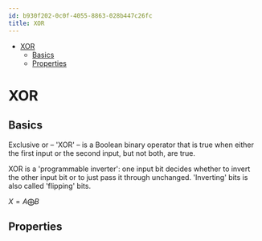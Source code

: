 ```yaml
---
id: b930f202-0c0f-4055-8863-028b447c26fc
title: XOR
---
```


- <a href="#xor-1" id="toc-xor-1">XOR</a>
  - <a href="#basics" id="toc-basics">Basics</a>
  - <a href="#properties" id="toc-properties">Properties</a>

# XOR

## Basics

Exclusive or – 'XOR' – is a Boolean binary operator that is true when either the first input or the second input, but not both, are true.

XOR is a 'programmable inverter': one input bit decides whether to invert the other input bit or to just pass it through unchanged. 'Inverting' bits is also called 'flipping' bits.

$X = A \bigoplus B$

## Properties
